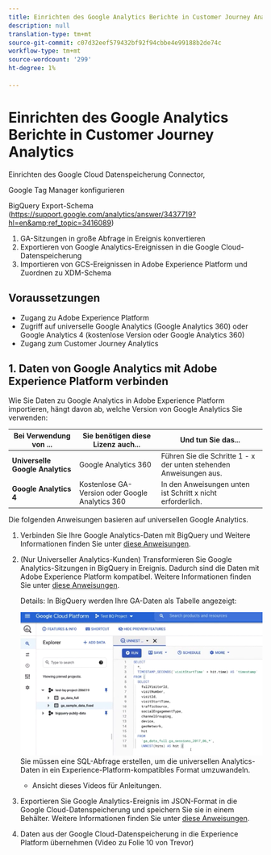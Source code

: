 ```yaml
---
title: Einrichten des Google Analytics Berichte in Customer Journey Analytics
description: null
translation-type: tm+mt
source-git-commit: c07d32eef579432bf92f94cbbe4e99188b2de74c
workflow-type: tm+mt
source-wordcount: '299'
ht-degree: 1%

---
```



# Einrichten des Google Analytics Berichte in Customer Journey Analytics

Einrichten des Google Cloud Datenspeicherung Connector,

Google Tag Manager konfigurieren

BigQuery Export-Schema (https://support.google.com/analytics/answer/3437719?hl=en&amp;ref_topic=3416089)

1. GA-Sitzungen in große Abfrage in Ereignis konvertieren
1. Exportieren von Google Analytics-Ereignissen in die Google Cloud-Datenspeicherung
1. Importieren von GCS-Ereignissen in Adobe Experience Platform und Zuordnen zu XDM-Schema

## Voraussetzungen

* Zugang zu Adobe Experience Platform
* Zugriff auf universelle Google Analytics (Google Analytics 360) oder Google Analytics 4 (kostenlose Version oder Google Analytics 360)
* Zugang zum Customer Journey Analytics

## 1. Daten von Google Analytics mit Adobe Experience Platform verbinden

Wie Sie Daten zu Google Analytics in Adobe Experience Platform importieren, hängt davon ab, welche Version von Google Analytics Sie verwenden:

| Bei Verwendung von ... | Sie benötigen diese Lizenz auch... | Und tun Sie das... |
| --- | --- | --- |
| **Universelle Google Analytics** | Google Analytics 360 | Führen Sie die Schritte 1 - x der unten stehenden Anweisungen aus. |
| **Google Analytics 4** | Kostenlose GA-Version oder Google Analytics 360 | In den Anweisungen unten ist Schritt x nicht erforderlich. |

Die folgenden Anweisungen basieren auf universellen Google Analytics.

1. Verbinden Sie Ihre Google Analytics-Daten mit BigQuery und
Weitere Informationen finden Sie unter [diese Anweisungen](https://support.google.com/analytics/answer/3416092?hl=en).
1. (Nur Universeller Analytics-Kunden) Transformieren Sie Google Analytics-Sitzungen in BigQuery in Ereignis. Dadurch sind die Daten mit Adobe Experience Platform kompatibel. Weitere Informationen finden Sie unter [diese Anweisungen](https://support.google.com/analytics/answer/3437618?hl=en).

   Details: In BigQuery werden Ihre GA-Daten als Tabelle angezeigt:

   ![](assets/ga-bigquery.png)
Sie müssen eine SQL-Abfrage erstellen, um die universellen Analytics-Daten in ein Experience-Platform-kompatibles Format umzuwandeln.
   * Ansicht dieses Videos für Anleitungen.

1. Exportieren Sie Google Analytics-Ereignis im JSON-Format in die Google Cloud-Datenspeicherung und speichern Sie sie in einem Behälter.
Weitere Informationen finden Sie unter [diese Anweisungen](https://support.google.com/analytics/answer/3437719?hl=en&amp;ref_topic=3416089).
1. Daten aus der Google Cloud-Datenspeicherung in die Experience Platform übernehmen (Video zu Folie 10 von Trevor)

